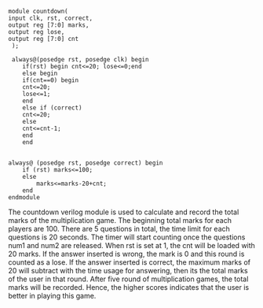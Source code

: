 ```
module countdown(
input clk, rst, correct,
output reg [7:0] marks,
output reg lose,
output reg [7:0] cnt
 );
 
 always@(posedge rst, posedge clk) begin
	if(rst) begin cnt<=20; lose<=0;end
	else begin
	if(cnt==0) begin 
	cnt<=20;
	lose<=1;
	end
	else if (correct)
	cnt<=20;
	else
	cnt<=cnt-1;
	end
	end
	
	
always@ (posedge rst, posedge correct) begin
	if (rst) marks<=100;
	else
		marks<=marks-20+cnt;
	end
endmodule
```
The countdown verilog module is used to calculate and record the total marks of the multiplication game. The beginning total marks for each players are 100. There are 5 questions in total, the time limit for each questions is 20 seconds. The timer will start counting once the questions num1 and num2 are released. When rst is set at 1, the cnt will be loaded with 20 marks. If the answer inserted is wrong, the mark is 0 and this round is counted as a lose. If the answer inserted is correct, the maximum marks of 20 will subtract with the time usage for answering, then its the total marks of the user in that round. After five round of multiplication games, the total marks will be recorded. Hence, the higher scores indicates that the user is better in playing this game. 

				
				
